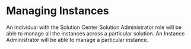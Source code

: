 # Managing Instances
An individual with the Solution Center Solution Administrator role will be able to manage all the instances across a particular solution. An Instance Administrator will be able to manage a particular instance.
